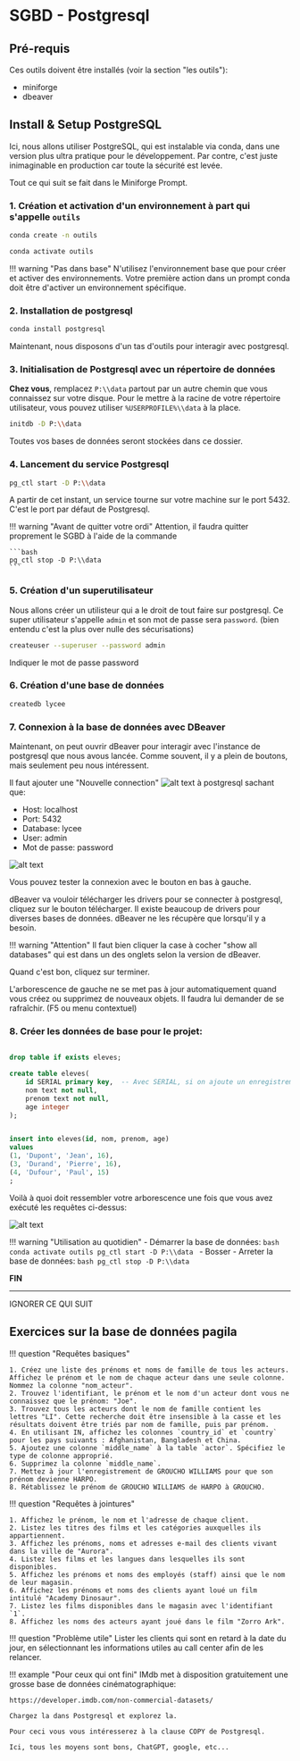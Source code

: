 # SGBD - Postgresql


## Pré-requis
Ces outils doivent être installés (voir la section "les outils"):

- miniforge
- dbeaver


## Install & Setup PostgreSQL

Ici, nous allons utiliser PostgreSQL, qui est instalable via conda, dans une version plus ultra pratique pour le développement. 
Par contre, c'est juste inimaginable en production car toute la sécurité est levée.

Tout ce qui suit se fait dans le Miniforge Prompt.

### 1. Création et activation d'un environnement à part qui s'appelle `outils`

```bash
conda create -n outils
```

```bash
conda activate outils
```

!!! warning "Pas dans base"
    N'utilisez l'environnement base que pour créer et activer des environnements.
    Votre première action dans un prompt conda doit être d'activer un environnement spécifique.

### 2. Installation de postgresql

```bash
conda install postgresql
```

Maintenant, nous disposons d'un tas d'outils pour interagir avec postgresql.

### 3. Initialisation de Postgresql avec un répertoire de données

**Chez vous**, remplacez `P:\\data` partout par un autre chemin que vous connaissez sur votre disque.
Pour le mettre à la racine de votre répertoire utilisateur, vous pouvez utiliser `%USERPROFILE%\\data` à la place.

```bash
initdb -D P:\\data
```

Toutes vos bases de données seront stockées dans ce dossier.

### 4. Lancement du service Postgresql

```bash
pg_ctl start -D P:\\data
```

A partir de cet instant, un service tourne sur votre machine sur le port 5432. C'est le port par défaut de Postgresql.

!!! warning "Avant de quitter votre ordi"
    Attention, il faudra quitter proprement le SGBD à l'aide de la commande 

    ```bash
    pg_ctl stop -D P:\\data
    ```

### 5. Création d'un superutilisateur

Nous allons créer un utilisteur qui a le droit de tout faire sur postgresql.
Ce super utilisateur s'appelle `admin` et son mot de passe sera `password`.
(bien entendu c'est la plus over nulle des sécurisations)

```bash
createuser --superuser --password admin
```

Indiquer le mot de passe password

### 6. Création d'une base de données

```bash	
createdb lycee
```

### 7. Connexion à la base de données avec DBeaver

Maintenant, on peut ouvrir dBeaver pour interagir avec l'instance de postgresql que nous avous lancée.
Comme souvent, il y a plein de boutons, mais seulement peu nous intéressent.

Il faut ajouter une "Nouvelle connection" ![alt text](image-4.png) à postgresql sachant que:

- Host: localhost
- Port: 5432
- Database: lycee
- User: admin
- Mot de passe: password

![alt text](image-5.png)

Vous pouvez tester la connexion avec le bouton en bas à gauche.

dBeaver va vouloir télécharger les drivers pour se connecter à postgresql, cliquez sur le bouton télécharger.
Il existe beaucoup de drivers pour diverses bases de données. dBeaver ne les récupère que lorsqu'il y a besoin.

!!! warning "Attention"
    Il faut bien cliquer la case à cocher "show all databases" qui est dans un des onglets selon la version de dBeaver.

Quand c'est bon, cliquez sur terminer.

L'arborescence de gauche ne se met pas à jour automatiquement quand vous créez ou supprimez de nouveaux objets.
Il faudra lui demander de se rafraîchir. (F5 ou menu contextuel)

### 8. Créer les données de base pour le projet:



```sql

drop table if exists eleves;

create table eleves(
    id SERIAL primary key,  -- Avec SERIAL, si on ajoute un enregistrement, l'id est automatiquement créée 
    nom text not null,
    prenom text not null,
    age integer
);


insert into eleves(id, nom, prenom, age) 
values
(1, 'Dupont', 'Jean', 16),
(3, 'Durand', 'Pierre', 16),
(4, 'Dufour', 'Paul', 15)
;

```

Voilà à quoi doit ressembler votre arborescence une fois que vous avez exécuté les requêtes ci-dessus:

![alt text](image-6.png)


!!! warning "Utilisation au quotidien"
    - Démarrer la base de données:
    ```bash
    conda activate outils
    pg_ctl start -D P:\\data
    ```
    - Bosser
    - Arreter la base de données:
    ```bash
    pg_ctl stop -D P:\\data
    ```
    

**FIN**

---

IGNORER CE QUI SUIT

## Exercices sur la base de données pagila

!!! question "Requêtes basiques"

    1. Créez une liste des prénoms et noms de famille de tous les acteurs. Affichez le prénom et le nom de chaque acteur dans une seule colonne. Nommez la colonne "nom_acteur".
    2. Trouvez l'identifiant, le prénom et le nom d'un acteur dont vous ne connaissez que le prénom: "Joe".
    3. Trouvez tous les acteurs dont le nom de famille contient les lettres "LI". Cette recherche doit être insensible à la casse et les résultats doivent être triés par nom de famille, puis par prénom.
    4. En utilisant IN, affichez les colonnes `country_id` et `country` pour les pays suivants : Afghanistan, Bangladesh et China.
    5. Ajoutez une colonne `middle_name` à la table `actor`. Spécifiez le type de colonne approprié.
    6. Supprimez la colonne `middle_name`.
    7. Mettez à jour l'enregistrement de GROUCHO WILLIAMS pour que son prénom devienne HARPO.
    8. Rétablissez le prénom de GROUCHO WILLIAMS de HARPO à GROUCHO.

!!! question "Requêtes à jointures"

    1. Affichez le prénom, le nom et l'adresse de chaque client.
    2. Listez les titres des films et les catégories auxquelles ils appartiennent.
    3. Affichez les prénoms, noms et adresses e-mail des clients vivant dans la ville de "Aurora".
    4. Listez les films et les langues dans lesquelles ils sont disponibles.
    5. Affichez les prénoms et noms des employés (staff) ainsi que le nom de leur magasin.
    6. Affichez les prénoms et noms des clients ayant loué un film intitulé "Academy Dinosaur".
    7. Listez les films disponibles dans le magasin avec l'identifiant `1`.
    8. Affichez les noms des acteurs ayant joué dans le film "Zorro Ark".

!!! question "Problème utile"
    Lister les clients qui sont en retard à la date du jour, en sélectionnant les informations utiles au call center afin de les relancer.


!!! example "Pour ceux qui ont fini"
    IMdb met à disposition gratuitement une grosse base de données cinématographique:

    https://developer.imdb.com/non-commercial-datasets/

    Chargez la dans Postgresql et explorez la.

    Pour ceci vous vous intéresserez à la clause COPY de Postgresql.

    Ici, tous les moyens sont bons, ChatGPT, google, etc...
